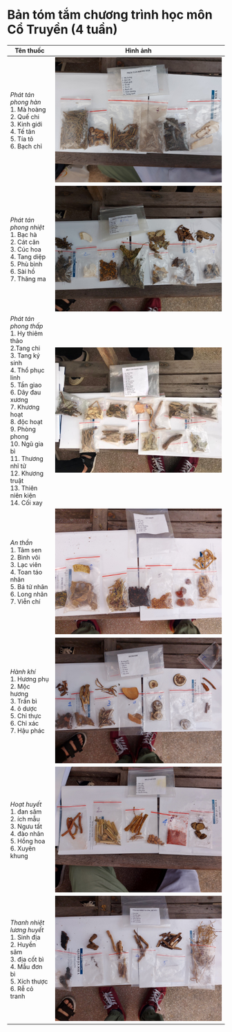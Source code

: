 # Bản tóm tắm chương trình học môn Cổ Truyền (4 tuần)

| Tên thuốc | Hình ảnh |
| --------------- | ------------------------- |
|*Phát tán phong hàn*<br> 1. Mà hoàng<br> 2. Quế chi<br> 3. Kinh giới<br> 4. Tế tân<br> 5. Tía tô<br> 6. Bạch chỉ     |![](images/phattanphonghan.jpg)|
|*Phát tán phong nhiệt*<br> 1. Bạc hà<br> 2. Cát căn<br> 3. Cúc hoa<br> 4. Tang diệp<br> 5. Phù bình<br> 6. Sài hồ<br> 7. Thăng ma |![](images/ptpn.jpg)|
|*Phát tán phong thấp*<br> 1. Hy thiêm thảo<br> 2.Tang chi<br> 3. Tang ký sinh<br> 4. Thổ phục linh<br> 5. Tần giao<br> 6. Dây đau xương<br> 7. Khương hoạt<br> 8. độc hoạt<br> 9. Phòng phong<br> 10. Ngũ gia bì<br> 11. Thương nhĩ tử<br> 12. Khương truật<br> 13. Thiên niên kiện<br> 14. Cối xay|![](images/phattanphongthap.jpg)|
|*An thần*<br> 1. Tâm sen<br> 2. Bình vôi<br> 3. Lạc viên<br> 4. Toan táo nhân<br> 5. Bá tử nhân<br> 6. Long nhãn<br> 7. Viễn chí<br>|![](images/anthan.jpg)
|*Hành khí*<br> 1. Hương phụ<br> 2. Mộc hương<br> 3. Trần bì<br> 4. ô dược<br> 5. Chỉ thực<br> 6. Chỉ xác<br> 7. Hậu phác|![](images/hanhkhi1.jpg)|
|*Hoạt huyết*<br> 1. đan sâm<br> 2. ích mẫu<br> 3. Ngưu tất<br> 4. đào nhân<br> 5. Hồng hoa<br> 6. Xuyên khung|![](images/hoathuyet.jpg)|
|*Thanh nhiệt lương huyết*<br> 1. Sinh địa<br> 2. Huyền sâm<br> 3. địa cốt bì<br> 4. Mẫu đơn bì<br> 5. Xích thược<br> 6. Rễ cỏ tranh|![](images/thanhnhietluonghuyet.jpg)|



